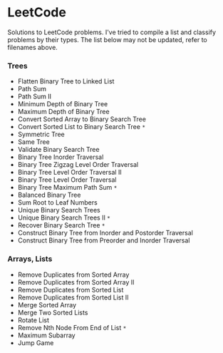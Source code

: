 # LeetCode

Solutions to LeetCode problems. I've tried to compile a list and classify problems by their types. The list below may not be updated, refer to filenames above.

### Trees
* Flatten Binary Tree to Linked List
* Path Sum
* Path Sum II
* Minimum Depth of Binary Tree
* Maximum Depth of Binary Tree
* Convert Sorted Array to Binary Search Tree
* Convert Sorted List to Binary Search Tree `*`
* Symmetric Tree
* Same Tree
* Validate Binary Search Tree
* Binary Tree Inorder Traversal
* Binary Tree Zigzag Level Order Traversal
* Binary Tree Level Order Traversal II
* Binary Tree Level Order Traversal
* Binary Tree Maximum Path Sum `*`
* Balanced Binary Tree
* Sum Root to Leaf Numbers
* Unique Binary Search Trees
* Unique Binary Search Trees II `*`
* Recover Binary Search Tree `*`
* Construct Binary Tree from Inorder and Postorder Traversal
* Construct Binary Tree from Preorder and Inorder Traversal

### Arrays, Lists
* Remove Duplicates from Sorted Array
* Remove Duplicates from Sorted Array II
* Remove Duplicates from Sorted List
* Remove Duplicates from Sorted List II
* Merge Sorted Array
* Merge Two Sorted Lists
* Rotate List
* Remove Nth Node From End of List `*`
* Maximum Subarray
* Jump Game
